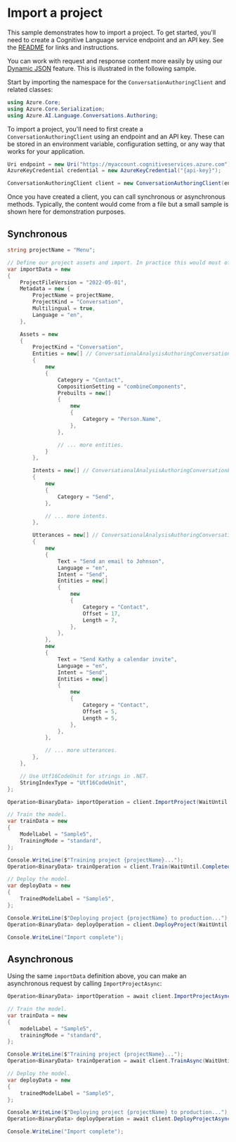 # Import a project

This sample demonstrates how to import a project. To get started, you'll need to create a Cognitive Language service endpoint and an API key. See the [README](https://github.com/Azure/azure-sdk-for-net/blob/main/sdk/cognitivelanguage/Azure.AI.Language.Conversations/README.md) for links and instructions.

You can work with request and response content more easily by using our [Dynamic JSON](https://aka.ms/azsdk/net/dynamiccontent) feature. This is illustrated in the following sample.

Start by importing the namespace for the `ConversationAuthoringClient` and related classes:

```C# Snippet:ConversationAuthoringClient_Namespaces
using Azure.Core;
using Azure.Core.Serialization;
using Azure.AI.Language.Conversations.Authoring;
```

To import a project, you'll need to first create a `ConversationAuthoringClient` using an endpoint and an API key. These can be stored in an environment variable, configuration setting, or any way that works for your application.

```C# Snippet:ConversationAuthoringClient_Create
Uri endpoint = new Uri("https://myaccount.cognitiveservices.azure.com");
AzureKeyCredential credential = new AzureKeyCredential("{api-key}");

ConversationAuthoringClient client = new ConversationAuthoringClient(endpoint, credential);
```

Once you have created a client, you can call synchronous or asynchronous methods. Typically, the content would come from a file but a small sample is shown here for demonstration purposes.

## Synchronous

```C# Snippet:ConversationAuthoringClient_ImportProject
string projectName = "Menu";

// Define our project assets and import. In practice this would most often be read from a file.
var importData = new
{
    ProjectFileVersion = "2022-05-01",
    Metadata = new {
        ProjectName = projectName,
        ProjectKind = "Conversation",
        Multilingual = true,
        Language = "en",
    },

    Assets = new
    {
        ProjectKind = "Conversation",
        Entities = new[] // ConversationalAnalysisAuthoringConversationExportedEntity
        {
            new
            {
                Category = "Contact",
                CompositionSetting = "combineComponents",
                Prebuilts = new[]
                {
                    new
                    {
                        Category = "Person.Name",
                    },
                },

                // ... more entities.
            }
        },

        Intents = new[] // ConversationalAnalysisAuthoringConversationExportedIntent
        {
            new
            {
                Category = "Send",
            },

            // ... more intents.
        },

        Utterances = new[] // ConversationalAnalysisAuthoringConversationExportedUtterance
        {
            new
            {
                Text = "Send an email to Johnson",
                Language = "en",
                Intent = "Send",
                Entities = new[]
                {
                    new
                    {
                        Category = "Contact",
                        Offset = 17,
                        Length = 7,
                    },
                },
            },
            new
            {
                Text = "Send Kathy a calendar invite",
                Language = "en",
                Intent = "Send",
                Entities = new[]
                {
                    new
                    {
                        Category = "Contact",
                        Offset = 5,
                        Length = 5,
                    },
                },
            },

            // ... more utterances.
        },
    },

    // Use Utf16CodeUnit for strings in .NET.
    StringIndexType = "Utf16CodeUnit",
};

Operation<BinaryData> importOperation = client.ImportProject(WaitUntil.Completed, projectName, RequestContent.Create(importData, JsonPropertyNames.CamelCase));

// Train the model.
var trainData = new
{
    ModelLabel = "Sample5",
    TrainingMode = "standard",
};

Console.WriteLine($"Training project {projectName}...");
Operation<BinaryData> trainOperation = client.Train(WaitUntil.Completed, projectName, RequestContent.Create(trainData, JsonPropertyNames.CamelCase));

// Deploy the model.
var deployData = new
{
    TrainedModelLabel = "Sample5",
};

Console.WriteLine($"Deploying project {projectName} to production...");
Operation<BinaryData> deployOperation = client.DeployProject(WaitUntil.Completed, projectName, "production", RequestContent.Create(deployData, JsonPropertyNames.CamelCase));

Console.WriteLine("Import complete");
```

## Asynchronous

Using the same `importData` definition above, you can make an asynchronous request by calling `ImportProjectAsync`:

```C# Snippet:ConversationAuthoringClient_ImportProjectAsync
Operation<BinaryData> importOperation = await client.ImportProjectAsync(WaitUntil.Completed, projectName, RequestContent.Create(importData, JsonPropertyNames.CamelCase));

// Train the model.
var trainData = new
{
    modelLabel = "Sample5",
    trainingMode = "standard",
};

Console.WriteLine($"Training project {projectName}...");
Operation<BinaryData> trainOperation = await client.TrainAsync(WaitUntil.Completed, projectName, RequestContent.Create(trainData, JsonPropertyNames.CamelCase));

// Deploy the model.
var deployData = new
{
    trainedModelLabel = "Sample5",
};

Console.WriteLine($"Deploying project {projectName} to production...");
Operation<BinaryData> deployOperation = await client.DeployProjectAsync(WaitUntil.Completed, projectName, "production", RequestContent.Create(deployData, JsonPropertyNames.CamelCase));

Console.WriteLine("Import complete");
```
